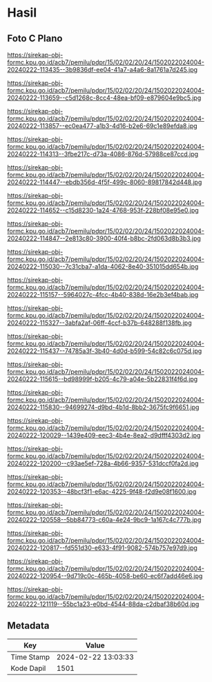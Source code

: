 # Hasil

## Foto C Plano

https://sirekap-obj-formc.kpu.go.id/acb7/pemilu/pdpr/15/02/02/20/24/1502022024004-20240222-113435--3b9836df-ee04-41a7-a4a6-8a1761a7d245.jpg

https://sirekap-obj-formc.kpu.go.id/acb7/pemilu/pdpr/15/02/02/20/24/1502022024004-20240222-113659--c5d1268c-8cc4-48ea-bf09-e879604e9bc5.jpg

https://sirekap-obj-formc.kpu.go.id/acb7/pemilu/pdpr/15/02/02/20/24/1502022024004-20240222-113857--ec0ea477-a1b3-4d16-b2e6-69c1e89efda8.jpg

https://sirekap-obj-formc.kpu.go.id/acb7/pemilu/pdpr/15/02/02/20/24/1502022024004-20240222-114313--3fbe217c-d73a-4086-876d-57988ce87ccd.jpg

https://sirekap-obj-formc.kpu.go.id/acb7/pemilu/pdpr/15/02/02/20/24/1502022024004-20240222-114447--ebdb356d-4f5f-499c-8060-89817842d448.jpg

https://sirekap-obj-formc.kpu.go.id/acb7/pemilu/pdpr/15/02/02/20/24/1502022024004-20240222-114652--c15d8230-1a24-4768-953f-228bf08e95e0.jpg

https://sirekap-obj-formc.kpu.go.id/acb7/pemilu/pdpr/15/02/02/20/24/1502022024004-20240222-114847--2e813c80-3900-40f4-b8bc-2fd063d8b3b3.jpg

https://sirekap-obj-formc.kpu.go.id/acb7/pemilu/pdpr/15/02/02/20/24/1502022024004-20240222-115030--7c31cba7-a1da-4062-8e40-351015dd654b.jpg

https://sirekap-obj-formc.kpu.go.id/acb7/pemilu/pdpr/15/02/02/20/24/1502022024004-20240222-115157--5964027c-4fcc-4b40-838d-16e2b3ef4bab.jpg

https://sirekap-obj-formc.kpu.go.id/acb7/pemilu/pdpr/15/02/02/20/24/1502022024004-20240222-115327--3abfa2af-06ff-4ccf-b37b-648288f138fb.jpg

https://sirekap-obj-formc.kpu.go.id/acb7/pemilu/pdpr/15/02/02/20/24/1502022024004-20240222-115437--74785a3f-3b40-4d0d-b599-54c82c6c075d.jpg

https://sirekap-obj-formc.kpu.go.id/acb7/pemilu/pdpr/15/02/02/20/24/1502022024004-20240222-115615--bd98999f-b205-4c79-a04e-5b22831f4f6d.jpg

https://sirekap-obj-formc.kpu.go.id/acb7/pemilu/pdpr/15/02/02/20/24/1502022024004-20240222-115830--94699274-d9bd-4b1d-8bb2-3675fc9f6651.jpg

https://sirekap-obj-formc.kpu.go.id/acb7/pemilu/pdpr/15/02/02/20/24/1502022024004-20240222-120029--1439e409-eec3-4b4e-8ea2-d9dfff4303d2.jpg

https://sirekap-obj-formc.kpu.go.id/acb7/pemilu/pdpr/15/02/02/20/24/1502022024004-20240222-120200--c93ae5ef-728a-4b66-9357-531dccf0fa2d.jpg

https://sirekap-obj-formc.kpu.go.id/acb7/pemilu/pdpr/15/02/02/20/24/1502022024004-20240222-120353--48bcf3f1-e6ac-4225-9f48-f2d9e08f1600.jpg

https://sirekap-obj-formc.kpu.go.id/acb7/pemilu/pdpr/15/02/02/20/24/1502022024004-20240222-120558--5bb84773-c60a-4e24-9bc9-1a167c4c777b.jpg

https://sirekap-obj-formc.kpu.go.id/acb7/pemilu/pdpr/15/02/02/20/24/1502022024004-20240222-120817--fd551d30-e633-4f91-9082-574b757e97d9.jpg

https://sirekap-obj-formc.kpu.go.id/acb7/pemilu/pdpr/15/02/02/20/24/1502022024004-20240222-120954--9d719c0c-465b-4058-be60-ec6f7add46e6.jpg

https://sirekap-obj-formc.kpu.go.id/acb7/pemilu/pdpr/15/02/02/20/24/1502022024004-20240222-121119--55bc1a23-e0bd-4544-88da-c2dbaf38b60d.jpg


## Metadata

| Key        | Value               |
| ---------- | ------------------- |
| Time Stamp | 2024-02-22 13:03:33 |
| Kode Dapil | 1501                |



